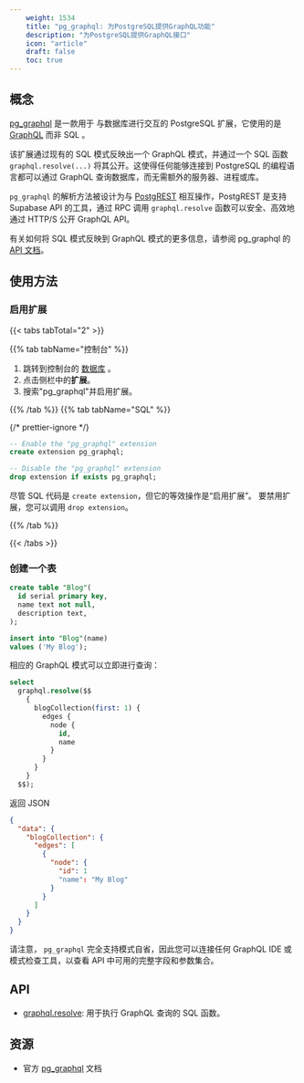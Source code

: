 ```yaml
---
    weight: 1534
    title: "pg_graphql: 为PostgreSQL提供GraphQL功能"
    description: "为PostgreSQL提供GraphQL接口"
    icon: "article"
    draft: false
    toc: true
---
```


## 概念
[pg_graphql](https://supabase.github.io/pg_graphql/) 是一款用于 与数据库进行交互的 PostgreSQL 扩展，它使用的是 [GraphQL](https://graphql.org) 而非 SQL 。

该扩展通过现有的 SQL 模式反映出一个 GraphQL 模式，并通过一个 SQL 函数 `graphql.resolve(...)` 将其公开。这使得任何能够连接到 PostgreSQL 的编程语言都可以通过 GraphQL 查询数据库，而无需额外的服务器、进程或库。

`pg_graphql` 的解析方法被设计为与 [PostgREST](https://postgrest.org/en/stable/index.html) 相互操作，PostgREST 是支持 Supabase API 的工具，通过 RPC 调用 `graphql.resolve` 函数可以安全、高效地通过 HTTP/S 公开 GraphQL API。

有关如何将 SQL 模式反映到 GraphQL 模式的更多信息，请参阅 pg_graphql 的 [API 文档](https://supabase.github.io/pg_graphql/api/)。

## 使用方法
### 启用扩展

{{< tabs tabTotal="2" >}}

{{% tab tabName="控制台" %}}



1. 跳转到控制台的 [数据库](https://supabase.com/dashboard/project/_/database/tables) 。
2. 点击侧栏中的**扩展**。
3. 搜索"pg_graphql"并启用扩展。



{{% /tab %}}
{{% tab tabName="SQL" %}}



{/* prettier-ignore */}
```sql
-- Enable the "pg_graphql" extension
create extension pg_graphql;

-- Disable the "pg_graphql" extension
drop extension if exists pg_graphql;
```
尽管 SQL 代码是 `create extension`，但它的等效操作是“启用扩展”。
要禁用扩展，您可以调用 `drop extension`。



{{% /tab %}}

{{< /tabs >}}

### 创建一个表

```sql
create table "Blog"(
  id serial primary key,
  name text not null,
  description text,
);

insert into "Blog"(name)
values ('My Blog');
```

相应的 GraphQL 模式可以立即进行查询：

```sql
select
  graphql.resolve($$
    {
      blogCollection(first: 1) {
        edges {
          node {
            id,
            name
          }
        }
      }
    }
  $$);
```

返回 JSON

```json
{
  "data": {
    "blogCollection": {
      "edges": [
        {
          "node": {
            "id": 1
            "name": "My Blog"
          }
        }
      ]
    }
  }
}
```

请注意， `pg_graphql` 完全支持模式自省，因此您可以连接任何 GraphQL IDE 或模式检查工具，以查看 API 中可用的完整字段和参数集合。

## API

- [graphql.resolve](https://supabase.github.io/pg_graphql/sql_interface/): 用于执行 GraphQL 查询的 SQL 函数。

## 资源

- 官方 [pg_graphql](https://github.com/supabase/pg_graphql) 文档





